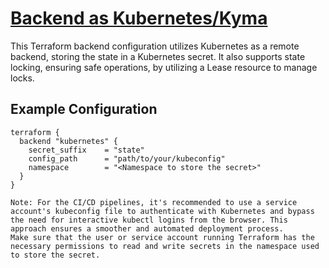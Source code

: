 # [Backend as Kubernetes/Kyma](https://developer.hashicorp.com/terraform/language/settings/backends/kubernetes)

This Terraform backend configuration utilizes Kubernetes as a remote backend, storing the state in a Kubernetes secret. It also supports state locking, ensuring safe operations, by utilizing a Lease resource to manage locks.

## Example Configuration

```hcl
terraform {
  backend "kubernetes" {
    secret_suffix    = "state"
    config_path      = "path/to/your/kubeconfig"
    namespace        = "<Namespace to store the secret>"
  }
}

Note: For the CI/CD pipelines, it's recommended to use a service account's kubeconfig file to authenticate with Kubernetes and bypass the need for interactive kubectl logins from the browser. This approach ensures a smoother and automated deployment process.
Make sure that the user or service account running Terraform has the necessary permissions to read and write secrets in the namespace used to store the secret.